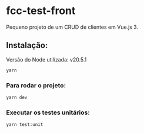 # fcc-test-front

Pequeno projeto de um CRUD de clientes em Vue.js 3.

## Instalação:

Versão do Node utilizada: v20.5.1

```sh
yarn
```

### Para rodar o projeto:

```sh
yarn dev
```

### Executar os testes unitários:

```sh
yarn test:unit
```
